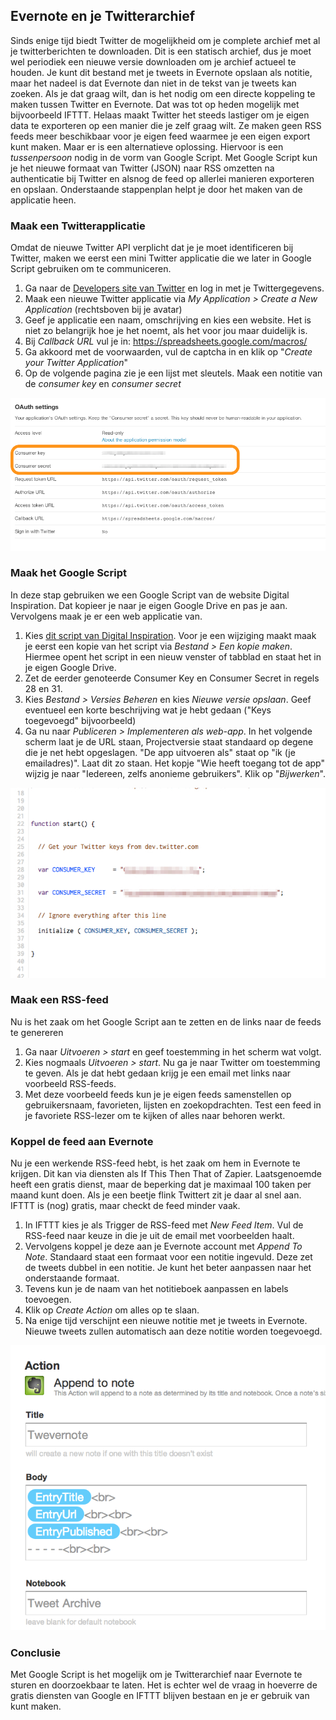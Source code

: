## Evernote en je Twitterarchief

Sinds enige tijd biedt Twitter de mogelijkheid om je complete archief met al je twitterberichten te downloaden. Dit is een statisch archief, dus je moet wel periodiek een nieuwe versie downloaden om je archief actueel te houden. Je kunt dit bestand met je tweets in Evernote opslaan als notitie, maar het nadeel is dat Evernote dan niet in de tekst van je tweets kan zoeken. Als je dat graag wilt, dan is het nodig om een directe koppeling te maken tussen Twitter en Evernote. Dat was tot op heden mogelijk met bijvoorbeeld IFTTT. Helaas maakt Twitter het steeds lastiger om je eigen data te exporteren op een manier die je zelf graag wilt. Ze maken geen RSS feeds meer beschikbaar voor je eigen feed waarmee je een eigen export kunt maken. Maar er is een alternatieve oplossing. Hiervoor is een *tussenpersoon* nodig in de vorm van Google Script. Met Google Script kun je het nieuwe formaat van Twitter (JSON) naar RSS omzetten na authenticatie bij Twitter en alsnog de feed op allerlei manieren exporteren en opslaan. Onderstaande stappenplan helpt je door het maken van de applicatie heen. 

### Maak een Twitterapplicatie

Omdat de nieuwe Twitter API verplicht dat je je moet identificeren bij Twitter, maken we eerst een mini Twitter applicatie die we later in Google Script gebruiken om te communiceren.

1. Ga naar de [Developers site van Twitter](https://dev.twitter.com/apps/new "Developers site van Twitter") en log in met je Twittergegevens. 
2. Maak een nieuwe Twitter applicatie via *My Application > Create a New Application* (rechtsboven bij je avatar)
3. Geef je applicatie een naam, omschrijving en kies een website. Het is niet zo belangrijk hoe je het noemt, als het voor jou maar duidelijk is.
4. Bij *Callback URL* vul je in: https://spreadsheets.google.com/macros/
5. Ga akkoord met de voorwaarden, vul de captcha in en klik op "*Create your Twitter Application*"
6. Op de volgende pagina zie je een lijst met sleutels. Maak een notitie van de *consumer key* en *consumer secret*

![Overzicht sleutel](images/308_twitterapi.jpg "Overzicht sleutels")


### Maak het Google Script

In deze stap gebruiken we een Google Script van de website Digital Inspiration. Dat kopieer je naar je eigen Google Drive en pas je aan. Vervolgens maak je er een web applicatie van.

1. Kies [dit script van Digital Inspiration](https://script.google.com/d/10GJT7YqOG41K9EUm1lcWQWuS1ju5W_Yrrqx6E0D1fiSrSF8pqJePIRg8/edit "Directe link naar script in Google Script"). Voor je een wijziging maakt maak je eerst een kopie van het script via *Bestand > Een kopie maken*. Hiermee opent het script in een nieuw venster of tabblad en staat het in je eigen Google Drive.
2. Zet de eerder genoteerde Consumer Key en Consumer Secret in regels 28 en 31.
3. Kies *Bestand > Versies Beheren* en kies *Nieuwe versie opslaan*. Geef eventueel een korte beschrijving wat je hebt gedaan ("Keys toegevoegd" bijvoorbeeld)
4. Ga nu naar *Publiceren > Implementeren als web-app*. In het volgende scherm laat je de URL staan, Projectversie staat standaard op degene die je net hebt opgeslagen. "De app uitvoeren als" staat op "ik (je emailadres)". Laat dit zo staan. Het kopje "Wie heeft toegang tot de app" wijzig je naar "Iedereen, zelfs anonieme gebruikers". Klik op "*Bijwerken*".


![Vul de juiste permissies in](images/308_Googlescript.jpg "Vul de juiste permissies in")


### Maak een RSS-feed

Nu is het zaak om het Google Script aan te zetten en de links naar de feeds te genereren

1. Ga naar *Uitvoeren > start* en geef toestemming in het scherm wat volgt.
2. Kies nogmaals *Uitvoeren > start*. Nu ga je naar Twitter om toestemming te geven. Als je dat hebt gedaan krijg je een email met links naar voorbeeld RSS-feeds.
3. Met deze voorbeeld feeds kun je je eigen feeds samenstellen op gebruikersnaam, favorieten, lijsten en zoekopdrachten. Test een feed in je favoriete RSS-lezer om te kijken of alles naar behoren werkt.

### Koppel de feed aan Evernote

Nu je een werkende RSS-feed hebt, is het zaak om hem in Evernote te krijgen. Dit kan via diensten als If This Then That of Zapier. Laatsgenoemde heeft een gratis dienst, maar de beperking dat je maximaal 100 taken per maand kunt doen. Als je een beetje flink Twittert zit je daar al snel aan. IFTTT is (nog) gratis, maar checkt de feed minder vaak.

1. In IFTTT kies je als Trigger de RSS-feed met *New Feed Item*. Vul de RSS-feed naar keuze in die je uit de email met voorbeelden haalt. 
2. Vervolgens koppel je deze aan je Evernote account met *Append To Note*. Standaard staat een formaat voor een notitie ingevuld. Deze zet de tweets dubbel in een notitie. Je kunt het beter aanpassen naar het onderstaande formaat.
3. Tevens kun je de naam van het notitieboek aanpassen en labels toevoegen. 
4. Klik op *Create Action* om alles op te slaan. 
5. Na enige tijd verschijnt een nieuwe notitie met je tweets in Evernote. Nieuwe tweets zullen automatisch aan deze notitie worden toegevoegd.

![Format in IFTTT](images/308_Iftttt-evernote.png "Format in IFTTT")



### Conclusie

Met Google Script is het mogelijk om je Twitterarchief naar Evernote te sturen en doorzoekbaar te laten. Het is echter wel de vraag in hoeverre de gratis diensten van Google en IFTTT blijven bestaan en je er gebruik van kunt maken.

